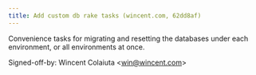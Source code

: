 ```yaml
---
title: Add custom db rake tasks (wincent.com, 62dd8af)
---
```


Convenience tasks for migrating and resetting the databases under each environment, or all environments at once.

Signed-off-by: Wincent Colaiuta &lt;win@wincent.com&gt;
